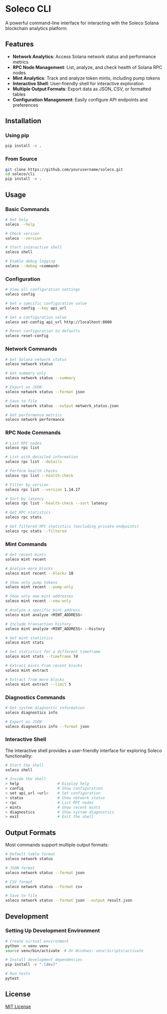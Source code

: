 # Soleco CLI

A powerful command-line interface for interacting with the Soleco Solana blockchain analytics platform.

## Features

- **Network Analytics**: Access Solana network status and performance metrics
- **RPC Node Management**: List, analyze, and check health of Solana RPC nodes
- **Mint Analytics**: Track and analyze token mints, including pump tokens
- **Interactive Shell**: User-friendly shell for interactive exploration
- **Multiple Output Formats**: Export data as JSON, CSV, or formatted tables
- **Configuration Management**: Easily configure API endpoints and preferences

## Installation

### Using pip

```bash
pip install -e .
```

### From Source

```bash
git clone https://github.com/yourusername/soleco.git
cd soleco/cli
pip install -e .
```

## Usage

### Basic Commands

```bash
# Get help
soleco --help

# Check version
soleco --version

# Start interactive shell
soleco shell

# Enable debug logging
soleco --debug <command>
```

### Configuration

```bash
# View all configuration settings
soleco config

# Get a specific configuration value
soleco config --key api_url

# Set a configuration value
soleco set-config api_url http://localhost:8000

# Reset configuration to defaults
soleco reset-config
```

### Network Commands

```bash
# Get Solana network status
soleco network status

# Get summary only
soleco network status --summary

# Export as JSON
soleco network status --format json

# Save to file
soleco network status --output network_status.json

# Get performance metrics
soleco network performance
```

### RPC Node Commands

```bash
# List RPC nodes
soleco rpc list

# List with detailed information
soleco rpc list --details

# Perform health checks
soleco rpc list --health-check

# Filter by version
soleco rpc list --version 1.14.17

# Sort by latency
soleco rpc list --health-check --sort latency

# Get RPC statistics
soleco rpc stats

# Get filtered RPC statistics (excluding private endpoints)
soleco rpc stats --filtered
```

### Mint Commands

```bash
# Get recent mints
soleco mint recent

# Analyze more blocks
soleco mint recent --blocks 10

# Show only pump tokens
soleco mint recent --pump-only

# Show only new mint addresses
soleco mint recent --new-only

# Analyze a specific mint address
soleco mint analyze <MINT_ADDRESS>

# Include transaction history
soleco mint analyze <MINT_ADDRESS> --history

# Get mint statistics
soleco mint stats

# Get statistics for a different timeframe
soleco mint stats --timeframe 7d

# Extract mints from recent blocks
soleco mint extract

# Extract from more blocks
soleco mint extract --limit 5
```

### Diagnostics Commands

```bash
# Get system diagnostic information
soleco diagnostics info

# Export as JSON
soleco diagnostics info --format json
```

### Interactive Shell

The interactive shell provides a user-friendly interface for exploring Soleco functionality:

```bash
# Start the shell
soleco shell

# Inside the shell
> help                 # Display help
> config               # Show configuration
> set api_url <url>    # Set configuration
> status               # Show network status
> rpc                  # List RPC nodes
> mints                # Show recent mints
> diagnostics          # Show system diagnostics
> exit                 # Exit the shell
```

## Output Formats

Most commands support multiple output formats:

```bash
# Default table format
soleco network status

# JSON format
soleco network status --format json

# CSV format
soleco network status --format csv

# Save to file
soleco network status --format json --output result.json
```

## Development

### Setting Up Development Environment

```bash
# Create virtual environment
python -m venv venv
source venv/bin/activate  # On Windows: venv\Scripts\activate

# Install development dependencies
pip install -e ".[dev]"

# Run tests
pytest
```

## License

[MIT License](LICENSE)
